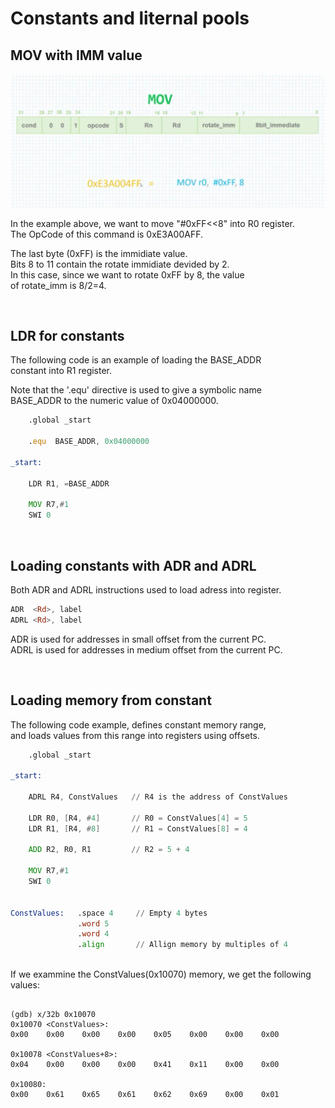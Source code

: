 # Constants and liternal pools

## MOV with IMM value

![Instructions examples](img/constants_and_literal_pools/mov_with_imm.PNG)

In the example above, we want to move "#0xFF<<8" into R0 register.  
The OpCode of this command is 0xE3A00AFF.

The last byte (0xFF) is the immidiate value.  
Bits 8 to 11 contain the rotate immidiate devided by 2.  
In this case, since we want to rotate 0xFF by 8, the value   
of rotate_imm is 8/2=4.  

</br>

## LDR for constants

The following code is an example of loading the BASE_ADDR  
constant into R1 register.  

Note that the '.equ' directive is used to give a symbolic name  
BASE_ADDR to the numeric value of 0x04000000.  


``` asm
	.global _start

	.equ  BASE_ADDR, 0x04000000

_start:

	LDR R1, =BASE_ADDR
	
	MOV R7,#1
	SWI 0
```

</br>

## Loading constants with ADR and ADRL

Both ADR and ADRL instructions used to load adress into register.  

``` asm
ADR  <Rd>, label  
ADRL <Rd>, label  
```

ADR is used for addresses in small offset from the current PC.   
ADRL is used for addresses in medium offset from the current PC.    

</br>

## Loading memory from constant 

The following code example, defines constant memory range,  
and loads values from this range into registers using offsets.  

``` asm
	.global _start

_start:

	ADRL R4, ConstValues   // R4 is the address of ConstValues
	
	LDR R0, [R4, #4]       // R0 = ConstValues[4] = 5
    LDR R1, [R4, #8]       // R1 = ConstValues[8] = 4

	ADD R2, R0, R1         // R2 = 5 + 4

	MOV R7,#1
	SWI 0


ConstValues:   .space 4     // Empty 4 bytes
               .word 5
               .word 4
               .align       // Allign memory by multiples of 4
              
```

If we exammine the ConstValues(0x10070) memory, we get the following  values:

``` gdb

(gdb) x/32b 0x10070
0x10070 <ConstValues>:  
0x00    0x00    0x00    0x00    0x05    0x00    0x00    0x00

0x10078 <ConstValues+8>: 
0x04    0x00    0x00    0x00    0x41    0x11    0x00    0x00

0x10080: 
0x00    0x61    0x65    0x61    0x62    0x69    0x00    0x01

```
